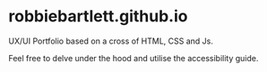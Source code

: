 # robbiebartlett.github.io

UX/UI Portfolio based on a cross of HTML, CSS and Js.

Feel free to delve under the hood and utilise the accessibility guide.
